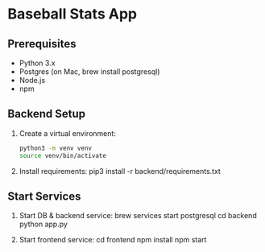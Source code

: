 # Baseball Stats App

## Prerequisites
- Python 3.x
- Postgres (on Mac, brew install postgresql)
- Node.js
- npm

## Backend Setup

1. Create a virtual environment:
   ```bash
   python3 -m venv venv
   source venv/bin/activate

2. Install requirements:
   pip3 install -r backend/requirements.txt

## Start Services

1. Start DB & backend service:
   brew services start postgresql
   cd backend
   python app.py

4. Start frontend service:
   cd frontend
   npm install
   npm start
